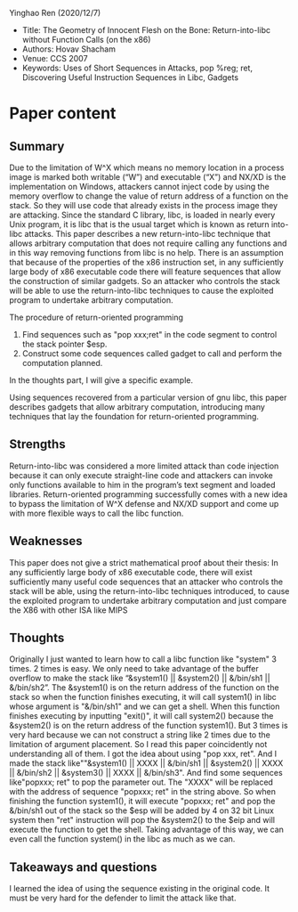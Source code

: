Yinghao Ren (2020/12/7)

- Title: The Geometry of Innocent Flesh on the Bone: Return-into-libc without Function Calls (on the x86)
- Authors: Hovav Shacham
- Venue: CCS 2007
- Keywords: Uses of Short Sequences in Attacks, pop %reg; ret, Discovering Useful Instruction Sequences in Libc, Gadgets

# Paper content
## Summary
Due to the limitation of  W^X which means no memory location in a process image is marked both writable (“W”) and executable (“X”) and  NX/XD is the implementation on Windows, attackers cannot inject code by using the memory overflow to change the value of return address of a function on the stack. So they will use code that already exists in the process image they are attacking. Since the standard C library, libc, is loaded in nearly every Unix program, it is libc that is the usual target which is known as return into-libc attacks. 
This paper describes a new return-into-libc technique that allows arbitrary computation that does not require calling any functions and in this way removing functions from libc is no help. There is an assumption that because of the properties of the x86 instruction set, in any sufficiently large body of x86 executable code there will feature sequences that allow the construction of similar gadgets. So an attacker who controls the stack will be able to use the return-into-libc techniques to cause the exploited program to undertake arbitrary computation.

The procedure of return-oriented programming

1. Find sequences such as "pop xxx;ret"  in the code segment to control the stack pointer $esp. 
2. Construct some code sequences called gadget to call and perform the computation planned.

In the thoughts part, I will give a specific example.

Using sequences recovered from a particular version of gnu libc, this paper describes gadgets that allow arbitrary computation, introducing many techniques that lay the foundation for return-oriented programming.

## Strengths
Return-into-libc was considered a more limited attack than code injection because it can only execute straight-line code and attackers can invoke only functions available to him in the program’s text segment and loaded libraries. 
Return-oriented programming successfully comes with a new idea to bypass the limitation of  W^X defense and NX/XD support and come up with more flexible ways to call the libc function.

## Weaknesses
This paper does not give a strict mathematical proof about their thesis: 
In any sufficiently large body of x86 executable code, there will exist sufficiently many useful code sequences that an attacker who controls the stack will be able, using the return-into-libc techniques introduced, to cause the exploited program to undertake arbitrary computation and just  compare the X86 with other ISA like MIPS 

## Thoughts
Originally I just wanted to learn how to call a libc function like "system" 3 times. 2 times is easy. We only need to take advantage of the buffer overflow to make the stack like “&system1() || &system2() || &/bin/sh1 || &/bin/sh2”. The &system1() is on the return address of the function on the stack so when the function finishes executing, it will call system1() in libc whose argument is "&/bin/sh1" and we can get a shell. When this function finishes executing by inputting "exit()", it will call system2() because the &system2() is on the return address of the function system1().  But 3 times is very hard because we can not construct a string like 2 times due to the limitation of argument placement. So I read this paper coincidently not understanding all of them. I got the idea about using "pop xxx, ret". And I made the stack like""&system1() || XXXX || &/bin/sh1 || &system2() || XXXX || &/bin/sh2 || &system3() || XXXX || &/bin/sh3". And find some sequences like"popxxx; ret" to  pop the parameter out. The "XXXX" will be replaced with the address of sequence "popxxx; ret" in the string above. So when finishing the  function system1(), it will execute "popxxx; ret" and pop the &/bin/sh1 out of the stack so the $esp will be added by 4 on 32 bit Linux system then "ret" instruction will pop the &system2() to the $eip and will execute the function to get the shell. Taking advantage of this way, we can even call the function system() in the libc as much as we can.

## Takeaways and questions
I learned the idea of using the sequence existing in the original code. It must be very hard for the defender to limit the attack like that.
